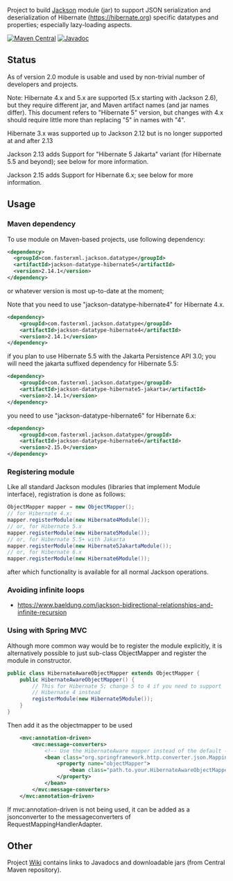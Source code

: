 Project to build [Jackson](../../../jackson) module (jar) to
support JSON serialization and deserialization of Hibernate (https://hibernate.org) specific datatypes
and properties; especially lazy-loading aspects.

[![Maven Central](https://maven-badges.herokuapp.com/maven-central/com.fasterxml.jackson.datatype/jackson-datatype-hibernate5/badge.svg)](https://maven-badges.herokuapp.com/maven-central/com.fasterxml.jackson.datatype/jackson-datatype-hibernate5/)
[![Javadoc](https://javadoc.io/badge/com.fasterxml.jackson.datatype/jackson-datatype-hibernate5.svg)](https://www.javadoc.io/doc/com.fasterxml.jackson.datatype/jackson-datatype-hibernate5)

## Status

As of version 2.0 module is usable and used by non-trivial number of developers and projects.

Note: Hibernate 4.x and 5.x are supported (5.x starting with Jackson 2.6),
but they require different jar, and Maven artifact names (and jar names differ).
This document refers to "Hibernate 5" version, but changes with 4.x should require
little more than replacing "5" in names with "4".

Hibernate 3.x was supported up to Jackson 2.12 but is no longer supported at and after 2.13

Jackson 2.13 adds Support for "Hibernate 5 Jakarta" variant (for Hibernate 5.5 and beyond);
see below for more information.

Jackson 2.15 adds Support for Hibernate 6.x;
see below for more information.

## Usage

### Maven dependency

To use module on Maven-based projects, use following dependency:

```xml
<dependency>
  <groupId>com.fasterxml.jackson.datatype</groupId>
  <artifactId>jackson-datatype-hibernate5</artifactId>
  <version>2.14.1</version>
</dependency>    
```

or whatever version is most up-to-date at the moment;

Note that you need to use "jackson-datatype-hibernate4" for Hibernate 4.x.

```xml
<dependency>
    <groupId>com.fasterxml.jackson.datatype</groupId>
    <artifactId>jackson-datatype-hibernate4</artifactId>
    <version>2.14.1</version>
</dependency>
```

if you plan to use Hibernate 5.5 with the Jakarta Persistence API 3.0;
you will need the jakarta suffixed dependency for Hibernate 5.5:

```xml
<dependency>
    <groupId>com.fasterxml.jackson.datatype</groupId>
    <artifactId>jackson-datatype-hibernate5-jakarta</artifactId>
    <version>2.14.1</version>
</dependency>
```

you need to use "jackson-datatype-hibernate6" for Hibernate 6.x:

```xml
<dependency>
    <groupId>com.fasterxml.jackson.datatype</groupId>
    <artifactId>jackson-datatype-hibernate6</artifactId>
    <version>2.15.0</version>
</dependency>
```

### Registering module

Like all standard Jackson modules (libraries that implement Module interface), registration is done as follows:

```java
ObjectMapper mapper = new ObjectMapper();
// for Hibernate 4.x:
mapper.registerModule(new Hibernate4Module());
// or, for Hibernate 5.x
mapper.registerModule(new Hibernate5Module());
// or, for Hibernate 5.5+ with Jakarta
mapper.registerModule(new Hibernate5JakartaModule());
// or, for Hibernate 6.x
mapper.registerModule(new Hibernate6Module());
```

after which functionality is available for all normal Jackson operations.

### Avoiding infinite loops

* https://www.baeldung.com/jackson-bidirectional-relationships-and-infinite-recursion

### Using with Spring MVC

Although more common way would be to register the module explicitly, it is alternatively
possible to just sub-class ObjectMapper and register the module in constructor.

```java
public class HibernateAwareObjectMapper extends ObjectMapper {
    public HibernateAwareObjectMapper() {
        // This for Hibernate 5; change 5 to 4 if you need to support
        // Hibernate 4 instead
        registerModule(new Hibernate5Module());
    }
}
```    

Then add it as the objectmapper to be used

```xml
    <mvc:annotation-driven>
        <mvc:message-converters>
            <!-- Use the HibernateAware mapper instead of the default -->
            <bean class="org.springframework.http.converter.json.MappingJackson2HttpMessageConverter">
                <property name="objectMapper">
                    <bean class="path.to.your.HibernateAwareObjectMapper" />
                </property>
            </bean>
        </mvc:message-converters>
    </mvc:annotation-driven>
```

If mvc:annotation-driven is not being used, it can be added as a jsonconverter to the messageconverters of RequestMappingHandlerAdapter.

## Other

Project [Wiki](../../wiki) contains links to Javadocs and downloadable jars (from Central Maven repository).
